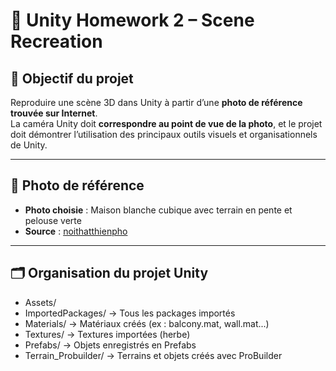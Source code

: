 # 🏡 Unity Homework 2 – Scene Recreation

## 🎯 Objectif du projet
Reproduire une scène 3D dans Unity à partir d’une **photo de référence trouvée sur Internet**.  
La caméra Unity doit **correspondre au point de vue de la photo**, et le projet doit démontrer l’utilisation des principaux outils visuels et organisationnels de Unity.

---

## 📸 Photo de référence
- **Photo choisie** : Maison blanche cubique avec terrain en pente et pelouse verte  
- **Source** : [noithatthienpho](https://noithatthienpho.blogspot.com/2023/06/3535-slope-house-77-studio-architecture.html)

---

## 🗂️ Organisation du projet Unity

- Assets/
- ImportedPackages/ → Tous les packages importés
- Materials/ → Matériaux créés (ex : balcony.mat, wall.mat...)
- Textures/ → Textures importées (herbe)
- Prefabs/ → Objets enregistrés en Prefabs
- Terrain_Probuilder/ → Terrains et objets créés avec ProBuilder
